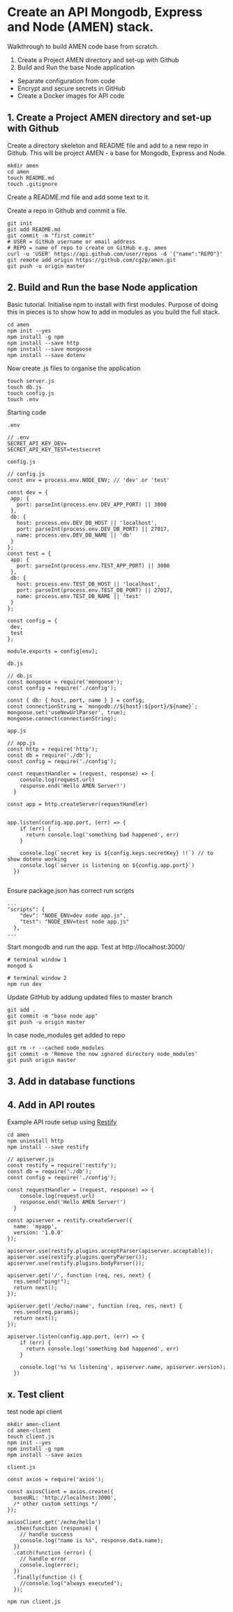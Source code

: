 # Create an API Mongodb, Express and Node (AMEN) stack.

Walkthrough to build AMEN code base from scratch.
1. Create a Project AMEN directory and set-up with Github
2. Build and Run the base Node application

- Separate configuration from code
- Encrypt and secure secrets in GitHub
- Create a Docker images for API code 

## 1. Create a Project AMEN directory and set-up with Github
Create a directory skeleton and README file and add to a new repo in Github.
This will be project AMEN - a base for Mongodb, Express and Node.
```
mkdir amen
cd amen
touch README.md
touch .gitignore
```
Create a README.md file and add some text to it.

Create a repo in Github and commit a file.
```
git init
git add README.md
git commit -m "first commit"
# USER = GitHub username or email address
# REPO = name of repo to create on GitHub e.g. amen
curl -u 'USER' https://api.github.com/user/repos -d '{"name":"REPO"}'
git remote add origin https://github.com/cg2p/amen.git
git push -u origin master
```

## 2. Build and Run the base Node application
Basic tutorial. Initialise npm to install with first modules. Purpose of doing this in pieces is to show how to add in modules as you build the full stack.

```
cd amen
npm init --yes
npm install -g npm
npm install --save http
npm install --save mongoose
npm install --save dotenv
```

Now create .js files to organise the application
```
touch server.js
touch db.js
touch config.js
touch .env
```
Starting code

`.env`
```
// .env
SECRET_API_KEY_DEV=
SECRET_API_KEY_TEST=testsecret
```

`config.js`
```
// config.js
const env = process.env.NODE_ENV; // 'dev' or 'test'

const dev = {
 app: {
   port: parseInt(process.env.DEV_APP_PORT) || 3000
 },
 db: {
   host: process.env.DEV_DB_HOST || 'localhost',
   port: parseInt(process.env.DEV_DB_PORT) || 27017,
   name: process.env.DEV_DB_NAME || 'db'
 }
};
const test = {
 app: {
   port: parseInt(process.env.TEST_APP_PORT) || 3000
 },
 db: {
   host: process.env.TEST_DB_HOST || 'localhost',
   port: parseInt(process.env.TEST_DB_PORT) || 27017,
   name: process.env.TEST_DB_NAME || 'test'
 }
};

const config = {
 dev,
 test
};

module.exports = config[env];
```

`db.js`
```
// db.js
const mongoose = require('mongoose');
const config = require('./config');

const { db: { host, port, name } } = config;
const connectionString = `mongodb://${host}:${port}/${name}`;
mongoose.set('useNewUrlParser', true);
mongoose.connect(connectionString);
```

`app.js`
```
// app.js
const http = require('http');
const db = require('./db');
const config = require('./config');

const requestHandler = (request, response) => {
    console.log(request.url)
    response.end('Hello AMEN Server!')
  }
  
const app = http.createServer(requestHandler)

  
app.listen(config.app.port, (err) => {
    if (err) {
      return console.log('something bad happened', err)
    }
  
    console.log(`secret key is ${config.keys.secretKey} !!`) // to show dotenv working
    console.log(`server is listening on ${config.app.port}`)
  })
  
```

Ensure package.json has correct run scripts
```
...
"scripts": {
    "dev": "NODE_ENV=dev node app.js",
    "test": "NODE_ENV=test node app.js"
  },
...
```

Start mongodb and run the app. Test at http://localhost:3000/
```
# terminal window 1 
mongod &

# terminal window 2
npm run dev
```
Update GitHub by addung updated files to master branch
```
git add .
git commit -m "base node app"
git push -u origin master
```

In case node_modules get added to repo
```
git rm -r --cached node_modules
git commit -m 'Remove the now ignored directory node_modules'
git push origin master
```

## 3. Add in database functions


## 4. Add in API routes
Example API route setup using [Restify](http://restify.com/)
```
cd amen
npm uninstall http
npm install --save restify
```

```
// apiserver.js
const restify = require('restify');
const db = require('./db');
const config = require('./config');

const requestHandler = (request, response) => {
    console.log(request.url)
    response.end('Hello AMEN Server!')
  }
  
const apiserver = restify.createServer({
  name: 'myapp',
  version: '1.0.0'
});

apiserver.use(restify.plugins.acceptParser(apiserver.acceptable));
apiserver.use(restify.plugins.queryParser());
apiserver.use(restify.plugins.bodyParser());

apiserver.get('/', function (req, res, next) {
  res.send("ping!");
  return next();
});

apiserver.get('/echo/:name', function (req, res, next) {
  res.send(req.params);
  return next();
});

apiserver.listen(config.app.port, (err) => {
    if (err) {
      return console.log('something bad happened', err)
    }
  
    console.log('%s %s listening', apiserver.name, apiserver.version);
  })
```

## x. Test client
test node api client
```
mkdir amen-client
cd amen-client
touch client.js
npm init --yes
npm install -g npm
npm install --save axios
```

`client.js`
```
const axios = require('axios');

const axiosClient = axios.create({
  baseURL: 'http://localhost:3000',
  /* other custom settings */
});

axiosClient.get('/echo/hello')
  .then(function (response) {
    // handle success
    console.log("name is %s", response.data.name);
  })
  .catch(function (error) {
    // handle error
    console.log(error);
  })
  .finally(function () {
    //console.log("always executed");
  });
```

`npm run client.js`
